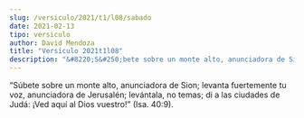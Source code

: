 ```yaml
---
slug: /versiculo/2021/t1/l08/sabado
date: 2021-02-13
tipo: versiculo
author: David Mendoza
title: "Versiculo 2021t1l08"
description: "&#8220;S&#250;bete sobre un monte alto, anunciadora de Sion; levanta           fuertemente tu voz, anunciadora de Jerusal&#233;n; lev&#225;ntala, no           temas; di a las ciudades de Jud&#225;: &#161;Ved aqu&#237; al Dios           vuestro!&#8221; (Isa. 40:9)."
---
```


“Súbete sobre un monte alto, anunciadora de Sion; levanta
fuertemente tu voz, anunciadora de Jerusalén; levántala, no
temas; di a las ciudades de Judá: ¡Ved aquí al Dios
vuestro!” (Isa. 40:9).
